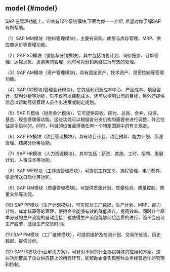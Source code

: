 ## model {#model}

SAP 在管理功能上，它共有12个系统模块,下面为你一一介绍, 希望对你了解SAP有所帮助。

（1）SAP MM模块（物料管理模块），主要有采购、库房与库存管理、MRP、供应商评价等管理功能。

（2）SAP SD模块（销售与分销模块)，其中包括销售计划、询价报价、订单管理、运输发货、发票等的管理，同时可对分销网络进行有效的管理。

（3）SAP AM模块（资产管理模块)，具有固定资产、技术资产、投资控制等管理功能。

（4）SAP CO模块(管理会计模块)，它包括利润及成本中心、产品成本、项目会计、获利分析等功能，它不仅可以控制成本，还可以控制公司的目标，另外还提供信息以帮助高级管理人员作出决策或制定规划。

（5）SAP FI模块（财务会计模块），它可提供应收、应付、总账、合并、投资、基金、现金管理等功能，这些功能可以根据各分支机构的需要来进行调整，并且往往是多语种的。同时，科目的设置会遵循任何一个特定国家中的有关规定。

（6）SAP PS模块（项目管理模块），具有项目计划、项目预算、能力计划、资源管理、结果分析等功能。

（7）SAP HR模块（人力资源模块），其中包括：薪资、差旅、工时、招聘、发展计划、人事成本等功能。

（8）SAP WF模块（工作流管理模块），可提供工作定义、流程管理、电子邮件、信息传送自动化等功能。

（9）SAP QM模块（质量管理模块)，可提供质量计划、质量检测、质量控制、质量文档等功能。

(10) SAP PP模块（生产计划模块)，可实现对工厂数据、生产计划、MRP、能力计划、成本核算等的管理，使得企业能够有效的降低库存，提高效率。同时各个原本分散的生产流程的自动连接，也使得生产流程能够前后连贯的进行，而不会出现生产脱节，耽误生产交货时间。

(11) SAP PM模块（工厂维修模块），可提供维护及检测计划、交易所处理、历史数据、报告分析。

(12) SAP IS模块(行业解决方案），可针对不同的行业提供特殊的应用和方案。这些功能覆盖了企业供应链上的所有环节，能帮助企业实现整体业务经营运作的管理和控制。